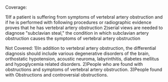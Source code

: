 Coverage:

1)If a patient is suffering from symptoms of vertebral artery obstruction and if he is performed with following procedures or radiographic evidence proves that he has vertebral artery obstruction
2)serial views are needed to diagnose "subclavian steal," the condition in which subclavian artery obstruction causes the symptoms of vertebral artery obstruction

Not Covered:
1)In addition to vertebral artery obstruction, the differential diagnosis should include various degenerative disorders of the brain, orthostatic hypotension, acoustic neuroma, labyrinthitis, diabetes mellitus and hypoglycemia related disorders.
2)People who are found with obstructions and symptoms of vertebral artery obstruction.
3)People found with Obstructions and controversial obstructions.
